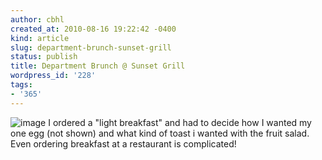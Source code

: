 ```yaml
---
author: cbhl
created_at: 2010-08-16 19:22:42 -0400
kind: article
slug: department-brunch-sunset-grill
status: publish
title: Department Brunch @ Sunset Grill
wordpress_id: '228'
tags:
- '365'
---
```


![image](http://images.azuresky.ca/blog/wp-content/uploads/2010/08/wpid-IMG_20100816_123302.jpg)
I ordered a "light breakfast" and had to decide how I wanted my one egg
(not shown) and what kind of toast i wanted with the fruit salad. Even
ordering breakfast at a restaurant is complicated!

